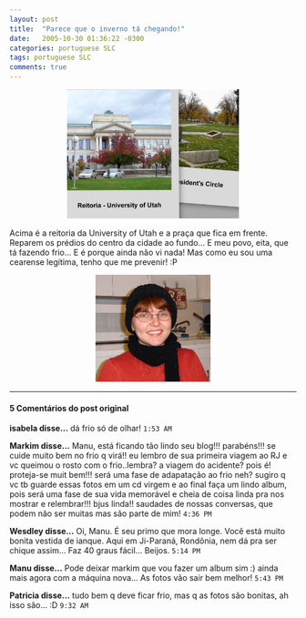 ```yaml
---
layout: post
title:  "Parece que o inverno tá chegando!"
date:   2005-10-30 01:36:22 -0300
categories: portuguese SLC
tags: portuguese SLC
comments: true
---
```


<center><img class="post-image" src="/images/collage1.jpg" width="60%"></center>

Acima é a reitoria da University of Utah e a praça que fica em frente. Reparem os prédios do centro da cidade ao fundo... E meu povo, eita, que tá fazendo frio... E é porque ainda não vi nada! Mas como eu sou uma cearense legítima, tenho que me prevenir! :P


<center><img class="post-image" src="/images/manucomfrio.jpg" width="40%"></center>

---

#### 5 Comentários do post original

**isabela disse...**
dá frio só de olhar!  `1:53 AM`

**Markim disse...**
Manu, está ficando tão lindo seu blog!!! parabéns!!! se cuide muito bem no frio q virá!! eu lembro de sua primeira viagem ao RJ e vc queimou o rosto com o frio..lembra? a viagem do acidente? pois é! proteja-se muit bem!!! será uma fase de adapatação ao frio neh? sugiro q vc tb guarde essas fotos em um cd virgem e ao final faça um lindo album, pois será uma fase de sua vida memorável e cheia de coisa linda pra nos mostrar e relembrar!!! bjus linda!! saudades de nossas conversas, que podem não ser muitas mas são parte de mim!  `4:36 PM` 

**Wesdley disse...**
Oi, Manu. É seu primo que mora longe. Você está muito bonita vestida de ianque. Aqui em Ji-Paraná, Rondônia, nem dá pra ser chique assim... Faz 40 graus fácil... Beijos.  `5:14 PM`

**Manu disse...**
Pode deixar markim que vou fazer um album sim :) ainda mais agora com a máquina nova... As fotos vão sair bem melhor! `5:43 PM`

**Patricia disse...**
tudo bem q deve ficar frio, mas q as fotos são bonitas, ah isso são... :D
`9:32 AM`      
